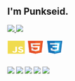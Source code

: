 ## I'm Punkseid.
<div align="left">
  <a href="https://github.com/Punkseid" target="_self">
  <img height="180em" src="https://github-readme-stats.vercel.app/api?username=Punkseid&show_icons=true&theme=gotham&include_all_commits=true&count_private=true">
  </a>
 
  <a href="https://github.com/Punkseid" target="self">
  <img height="180em" src="https://github-readme-stats.vercel.app/api/top-langs/?username=Punkseid&layout=compact&langs_count=7&theme=gotham">
  </a>
</div>
  
<div style="display: inline_block"><br>
  <img align="center" alt="Ruan-Js" height="30" width="40" src="https://raw.githubusercontent.com/devicons/devicon/master/icons/javascript/javascript-plain.svg">
  
  <img align="center" alt="Ruan-HTML" height="30" width="40" src="https://raw.githubusercontent.com/devicons/devicon/master/icons/html5/html5-original.svg">
  
  <img align="center" alt="Ruan-CSS" height="30" width="40" src="https://raw.githubusercontent.com/devicons/devicon/master/icons/css3/css3-original.svg">

  ##
 
<div> 
  <a href="https://github.com/Punkseid" target="_self"><img src="https://img.shields.io/badge/-Instagram-%23E4405F?style=for-the-badge&logo=instagram&logoColor=white" target="_blank"></a>
  <a href="https://www.linkedin.com/in/ruan-lopes-4b4bb81a6/" target="_blank"><img src="https://img.shields.io/badge/-LinkedIn-%230077B5?style=for-the-badge&logo=linkedin&logoColor=white" target="_blank"></a>
  <a href = "mailto:contatos.ruangabriel@gmail.com"><img src="https://img.shields.io/badge/Gmail-D14836?style=for-the-badge&logo=gmail&logoColor=white" target="_blank"></a> 
 <a href="https://github.com/Punkseid" target="_self"><img src="https://img.shields.io/badge/Ubuntu-E95420?style=for-the-badge&logo=ubuntu&logoColor=white" target="_self"></a>
 <a href="https://github.com/Punkseid" target="_self"><img src="https://img.shields.io/badge/Xbox-107C10?style=for-the-badge&logo=xbox&logoColor=white" target="_self>"</a>
</div>
